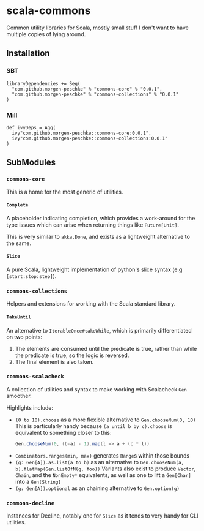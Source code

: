 # scala-commons

Common utility libraries for Scala, mostly small stuff I don't want to have multiple copies of lying around.

## Installation

### SBT
```
libraryDependencies += Seq(
  "com.github.morgen-peschke" % "commons-core" % "0.0.1",
  "com.github.morgen-peschke" % "commons-collections" % "0.0.1"
)
```

### Mill
```
def ivyDeps = Agg(
  ivy"com.github.morgen-peschke::commons-core:0.0.1",
  ivy"com.github.morgen-peschke::commons-collections:0.0.1"
)
```

## SubModules

### `commons-core`

This is a home for the most generic of utilities.

#### `Complete`

A placeholder indicating completion, which provides a work-around for the type issues which can arise when returning
things like `Future[Unit]`. 

This is very similar to `akka.Done`, and exists as a lightweight alternative to the same.

#### `Slice`

A pure Scala, lightweight implementation of python's slice syntax (e.g `[start:stop:step]`). 

### `commons-collections`

Helpers and extensions for working with the Scala standard library.

#### `TakeUntil`

An alternative to `IterableOnce#takeWhile`, which is primarily differentiated on two points:
1. The elements are consumed until the predicate is true, rather than while the predicate is true, so the logic is 
reversed. 
2. The final element is also taken.

### `commons-scalacheck`

A collection of utilities and syntax to make working with Scalacheck `Gen` smoother.

Highlights include:
- `(0 to 10).choose` as a more flexible alternative to `Gen.chooseNum(0, 10)`
  This is particularly handy because `(a until b by c).choose` is equivalent to something closer to this:
  ```scala
  Gen.chooseNum(0, (b-a) - 1).map(l => a + (c * l))
  ```
- `Combinators.ranges(min, max)` generates `Range`s within those bounds
- `(g: Gen[A]).as.list(a to b)` as an alternative to `Gen.chooseNum(a, b).flatMap(Gen.listOfN(g, foo))`
  Variants also exist to produce `Vector`, `Chain`, and the `NonEmpty*` equivalents, as well as one to 
  lift a `Gen[Char]` into a `Gen[String]`
- `(g: Gen[A]).optional` as an chaining alternative to `Gen.option(g)`

### `commons-decline`

Instances for Decline, notably one for `Slice` as it tends to very handy for CLI utilities.
